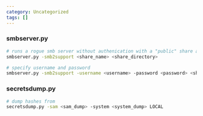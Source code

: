 ```yaml
---
category: Uncategorized
tags: []
---
```

### smbserver.py
```bash
# runs a rogue smb server without authenication with a "public" share and 
smbserver.py -smb2support <share_name> <share_directory>

# specify username and password
smbserver.py -smb2support -username <username> -password <password> <share_name> <share_directory>
```

### secretsdump.py
```bash
# dump hashes from 
secretsdump.py -sam <sam_dump> -system <system_dump> LOCAL
```
